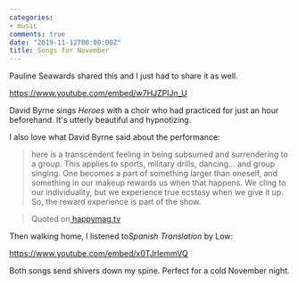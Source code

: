 ```yaml
---
categories:
- music
comments: true
date: "2019-11-12T00:00:00Z"
title: Songs for November
---
```

  
Pauline Seawards shared this and I just had to share it as well.

https://www.youtube.com/embed/w7HJZPlJn_U

David Byrne sings *Heroes* with a choir who had practiced for just an hour beforehand. It's utterly beautiful and hypnotizing.

I also love what David Byrne said about the performance:   

> here is a transcendent feeling in being subsumed and surrendering  to a group. This applies to sports, military drills, dancing… and group  singing. One becomes a part of something larger than oneself, and  something in our makeup rewards us when that happens. We cling to our  individuality, but we experience true ecstasy when we give it up. So,  the reward experience is part of the show.

> Quoted on<a href="https://happymag.tv/watch-david-byrne-perform-a-chilling-cover-bowies-heroes-backed-by-a-choir-of-strangers/"> happymag.tv</a>  

Then walking home, I listened to*Spanish Translation* by Low:

https://www.youtube.com/embed/x0TJrlemmVQ

Both songs send shivers down my spine. Perfect for a cold November night.  
